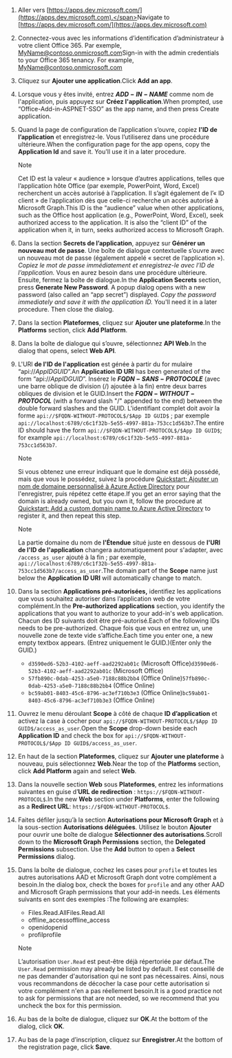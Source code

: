 

1. <span data-ttu-id="6dd3d-101">Aller vers [https://apps.dev.microsoft.com/](https://apps.dev.microsoft.com).</span><span class="sxs-lookup"><span data-stu-id="6dd3d-101">Navigate to [https://apps.dev.microsoft.com/](https://apps.dev.microsoft.com)</span></span>

1. <span data-ttu-id="6dd3d-p101">Connectez-vous avec les informations d’identification d’administrateur à votre client Office 365. Par exemple, MyName@contoso.onmicrosoft.com</span><span class="sxs-lookup"><span data-stu-id="6dd3d-p101">Sign-in with the admin credentials to your Office 365 tenancy. For example, MyName@contoso.onmicrosoft.com</span></span>

1. <span data-ttu-id="6dd3d-104">Cliquez sur **Ajouter une application**.</span><span class="sxs-lookup"><span data-stu-id="6dd3d-104">Click **Add an app**.</span></span>

1. <span data-ttu-id="6dd3d-105">Lorsque vous y êtes invité, entrez **$ADD-IN-NAME$** comme nom de l'application, puis appuyez sur **Créez l'application**.</span><span class="sxs-lookup"><span data-stu-id="6dd3d-105">When prompted, use “Office-Add-in-ASPNET-SSO” as the app name, and then press Create application.</span></span>

1. <span data-ttu-id="6dd3d-p102">Quand la page de configuration de l’application s’ouvre, copiez **l'ID de l’application** et enregistrez-le. Vous l’utiliserez dans une procédure ultérieure.</span><span class="sxs-lookup"><span data-stu-id="6dd3d-p102">When the configuration page for the app opens, copy the **Application Id** and save it. You'll use it in a later procedure.</span></span>

    > [!NOTE]
    > <span data-ttu-id="6dd3d-p103">Cet ID est la valeur « audience » lorsque d’autres applications, telles que l’application hôte Office (par exemple, PowerPoint, Word, Excel) recherchent un accès autorisé à l’application. Il s’agit également de l’« ID client » de l’application dès que celle-ci recherche un accès autorisé à Microsoft Graph.</span><span class="sxs-lookup"><span data-stu-id="6dd3d-p103">This ID is the “audience” value when other applications, such as the Office host application (e.g., PowerPoint, Word, Excel), seek authorized access to the application. It is also the “client ID” of the application when it, in turn, seeks authorized access to Microsoft Graph.</span></span>

1. <span data-ttu-id="6dd3d-p104">Dans la section **Secrets de l’application**, appuyez sur **Générer un nouveau mot de passe**. Une boîte de dialogue contextuelle s’ouvre avec un nouveau mot de passe (également appelé « secret de l’application »). *Copiez le mot de passe immédiatement et enregistrez-le avec l’ID de l’application.* Vous en aurez besoin dans une procédure ultérieure. Ensuite, fermez la boîte de dialogue.</span><span class="sxs-lookup"><span data-stu-id="6dd3d-p104">In the **Application Secrets** section, press **Generate New Password**. A popup dialog opens with a new password (also called an “app secret”) displayed. *Copy the password immediately and save it with the application ID.* You'll need it in a later procedure. Then close the dialog.</span></span>

1. <span data-ttu-id="6dd3d-115">Dans la section **Plateformes**, cliquez sur **Ajouter une plateforme**.</span><span class="sxs-lookup"><span data-stu-id="6dd3d-115">In the **Platforms** section, click **Add Platform**.</span></span>

1. <span data-ttu-id="6dd3d-116">Dans la boîte de dialogue qui s’ouvre, sélectionnez **API Web**.</span><span class="sxs-lookup"><span data-stu-id="6dd3d-116">In the dialog that opens, select **Web API**.</span></span>

1. <span data-ttu-id="6dd3d-117">L'URl **de l'ID de l'application** est génée à partir du for mulaire “api://$App ID GUID$”.</span><span class="sxs-lookup"><span data-stu-id="6dd3d-117">An **Application ID URI** has been generated of the form “api://$App ID GUID$”.</span></span> <span data-ttu-id="6dd3d-118">Insérez le **$FQDN-SANS-PROTOCOLE$** (avec une barre oblique de division (/) ajoutée à la fin) entre deux barres obliques de division et le GUID.</span><span class="sxs-lookup"><span data-stu-id="6dd3d-118">Insert the **$FQDN-WITHOUT-PROTOCOL$** (with a forward slash "/" appended to the end) between the double forward slashes and the GUID.</span></span> <span data-ttu-id="6dd3d-119">L'identifiant complet doit avoir la forme `api://$FQDN-WITHOUT-PROTOCOL$/$App ID GUID$` ; par exemple `api://localhost:6789/c6c1f32b-5e55-4997-881a-753cc1d563b7`.</span><span class="sxs-lookup"><span data-stu-id="6dd3d-119">The entire ID should have the form `api://$FQDN-WITHOUT-PROTOCOL$/$App ID GUID$`; for example `api://localhost:6789/c6c1f32b-5e55-4997-881a-753cc1d563b7`.</span></span>

    > [!NOTE]
    > <span data-ttu-id="6dd3d-120">Si vous obtenez une erreur indiquant que le domaine est déjà possédé, mais que vous le possédez, suivez la procédure [Quickstart: Ajouter un nom de domaine personnalisé à Azure Active Directory](https://docs.microsoft.com/en-us/azure/active-directory/add-custom-domain) pour l'enregistrer, puis répétez cette étape.</span><span class="sxs-lookup"><span data-stu-id="6dd3d-120">If you get an error saying that the domain is already owned, but you own it, follow the procedure at [Quickstart: Add a custom domain name to Azure Active Directory](https://docs.microsoft.com/en-us/azure/active-directory/add-custom-domain) to register it, and then repeat this step.</span></span>

    > [!NOTE]
    > <span data-ttu-id="6dd3d-121">La partie domaine du nom de **l'Étendue** situé juste en dessous de **l'URI de l'ID de l'application** changera automatiquement pour s'adapter, avec `/access_as_user` ajouté à la fin ; par exemple, `api://localhost:6789/c6c1f32b-5e55-4997-881a-753cc1d563b7/access_as_user`.</span><span class="sxs-lookup"><span data-stu-id="6dd3d-121">The domain part of the **Scope** name just below the **Application ID URI** will automatically change to match.</span></span>

1. <span data-ttu-id="6dd3d-122">Dans la section **Applications pré-autorisées,** identifiez les applications que vous souhaitez autoriser dans l’application web de votre complément.</span><span class="sxs-lookup"><span data-stu-id="6dd3d-122">In the **Pre-authorized applications** section, you identify the applications that you want to authorize to your add-in's web application.</span></span> <span data-ttu-id="6dd3d-123">Chacun des ID suivants doit être pré-autorisé.</span><span class="sxs-lookup"><span data-stu-id="6dd3d-123">Each of the following IDs needs to be pre-authorized.</span></span> <span data-ttu-id="6dd3d-124">Chaque fois que vous en entrez un, une nouvelle zone de texte vide s’affiche.</span><span class="sxs-lookup"><span data-stu-id="6dd3d-124">Each time you enter one, a new empty textbox appears.</span></span> <span data-ttu-id="6dd3d-125">(Entrez uniquement le GUID.)</span><span class="sxs-lookup"><span data-stu-id="6dd3d-125">(Enter only the GUID.)</span></span>
    * <span data-ttu-id="6dd3d-126">`d3590ed6-52b3-4102-aeff-aad2292ab01c` (Microsoft Office)</span><span class="sxs-lookup"><span data-stu-id="6dd3d-126">`d3590ed6-52b3-4102-aeff-aad2292ab01c` (Microsoft Office)</span></span>
    * <span data-ttu-id="6dd3d-127">`57fb890c-0dab-4253-a5e0-7188c88b2bb4` (Office Online)</span><span class="sxs-lookup"><span data-stu-id="6dd3d-127">`57fb890c-0dab-4253-a5e0-7188c88b2bb4` (Office Online)</span></span>
    * <span data-ttu-id="6dd3d-128">`bc59ab01-8403-45c6-8796-ac3ef710b3e3` (Office Online)</span><span class="sxs-lookup"><span data-stu-id="6dd3d-128">`bc59ab01-8403-45c6-8796-ac3ef710b3e3` (Office Online)</span></span>

1. <span data-ttu-id="6dd3d-129">Ouvrez le menu déroulant **Scope** à côté de chaque **ID d’application** et activez la case à cocher pour `api://$FQDN-WITHOUT-PROTOCOL$/$App ID GUID$/access_as_user`.</span><span class="sxs-lookup"><span data-stu-id="6dd3d-129">Open the **Scope** drop-down beside each **Application ID** and check the box for `api://$FQDN-WITHOUT-PROTOCOL$/$App ID GUID$/access_as_user`.</span></span>

1. <span data-ttu-id="6dd3d-130">En haut de la section **Plateformes**, cliquez sur **Ajouter une plateforme** à nouveau, puis sélectionnez **Web**.</span><span class="sxs-lookup"><span data-stu-id="6dd3d-130">Near the top of the **Platforms** section, click **Add Platform** again and select **Web**.</span></span>

1. <span data-ttu-id="6dd3d-131">Dans la nouvelle section **Web** sous **Plateformes**, entrez les informations suivantes en guise d’**URL de redirection** : `https://$FQDN-WITHOUT-PROTOCOL$`.</span><span class="sxs-lookup"><span data-stu-id="6dd3d-131">In the new **Web** section under **Platforms**, enter the following as a **Redirect URL**: `https://$FQDN-WITHOUT-PROTOCOL$`.</span></span>

1. <span data-ttu-id="6dd3d-p107">Faites défiler jusqu’à la section **Autorisations pour Microsoft Graph** et à la sous-section **Autorisations déléguées**. Utilisez le bouton **Ajouter** pour ouvrir une boîte de dialogue **Sélectionner des autorisations**.</span><span class="sxs-lookup"><span data-stu-id="6dd3d-p107">Scroll down to the **Microsoft Graph Permissions** section, the **Delegated Permissions** subsection. Use the **Add** button to open a **Select Permissions** dialog.</span></span>

1. <span data-ttu-id="6dd3d-134">Dans la boîte de dialogue, cochez les cases pour `profile` et toutes les autres autorisations AAD et Microsoft Graph dont votre complément a besoin.</span><span class="sxs-lookup"><span data-stu-id="6dd3d-134">In the dialog box, check the boxes for `profile` and any other AAD and Microsoft Graph permissions that your add-in needs.</span></span> <span data-ttu-id="6dd3d-135">Les éléments suivants en sont des exemples :</span><span class="sxs-lookup"><span data-stu-id="6dd3d-135">The following are examples:</span></span>

    * <span data-ttu-id="6dd3d-136">Files.Read.All</span><span class="sxs-lookup"><span data-stu-id="6dd3d-136">Files.Read.All</span></span>
    * <span data-ttu-id="6dd3d-137">offline_access</span><span class="sxs-lookup"><span data-stu-id="6dd3d-137">offline_access</span></span>
    * <span data-ttu-id="6dd3d-138">openid</span><span class="sxs-lookup"><span data-stu-id="6dd3d-138">openid</span></span>
    * <span data-ttu-id="6dd3d-139">profil</span><span class="sxs-lookup"><span data-stu-id="6dd3d-139">profile</span></span>

    > [!NOTE]
    > <span data-ttu-id="6dd3d-140">L’autorisation `User.Read` est peut-être déjà répertoriée par défaut.</span><span class="sxs-lookup"><span data-stu-id="6dd3d-140">The `User.Read` permission may already be listed by default.</span></span> <span data-ttu-id="6dd3d-141">Il est conseillé de ne pas demander d'autorisation qui ne sont pas nécessaires. Ainsi, nous vous recommandons de décocher la case pour cette autorisation si votre complément n'en a pas réellement besoin.</span><span class="sxs-lookup"><span data-stu-id="6dd3d-141">It is a good practice not to ask for permissions that are not needed, so we recommend that you uncheck the box for this permission.</span></span>

1. <span data-ttu-id="6dd3d-142">Au bas de la boîte de dialogue, cliquez sur **OK**.</span><span class="sxs-lookup"><span data-stu-id="6dd3d-142">At the bottom of the dialog, click **OK**.</span></span>

1. <span data-ttu-id="6dd3d-143">Au bas de la page d’inscription, cliquez sur **Enregistrer**.</span><span class="sxs-lookup"><span data-stu-id="6dd3d-143">At the bottom of the registration page, click **Save**.</span></span>
